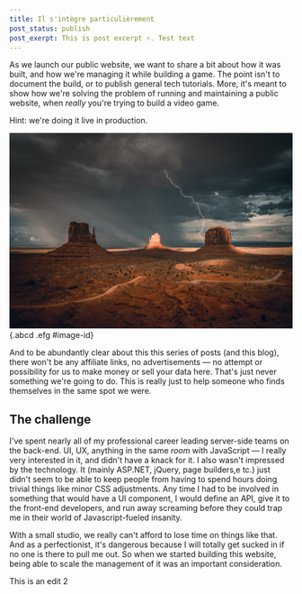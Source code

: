 ```yaml
---
title: Il s'intègre particulièrement
post_status: publish
post_exerpt: This is post excerpt ⚡. Test text
---
```


As we launch our public website, we want to share a bit about how it was built, and how we're managing it while building a game.  The point isn't to document the build, or to publish general tech tutorials.  More, it's meant to show how we're solving the problem of running and maintaining a public website, when *really* you're trying to build a video game.

Hint: we're doing it live in production.

![This is alt](/_images/dir2/dir2-sub1/kali.jpg) {.abcd .efg #image-id}

And to be abundantly clear about this this series of posts (and this blog), there won't be any affiliate links, no advertisements — no attempt or possibility for us to make money or sell your data here.  That's just never something we're going to do.  This is really just to help someone who finds themselves in the same spot we were.

## The challenge

I've spent nearly all of my professional career leading server-side teams on the back-end.  UI, UX, anything in the same *room* with JavaScript — I really very interested in it, and didn't have a knack for it.  I also wasn't impressed by the technology.  It (mainly ASP.NET, jQuery, page builders,e tc.) just didn't seem to be able to keep people from having to spend hours doing trivial things like minor CSS adjustments.  Any time I had to be involved in something that would have a UI component, I would define an API, give it to the front-end developers, and run away
screaming before they could trap me in their world of Javascript-fueled insanity.

With a small studio, we really can't afford to lose time on things like that.  And as a perfectionist, it's dangerous because I will totally get sucked in if no one is there to pull me out.  So when we started building this website, being able to scale the management of it was an important consideration.

This is an edit 2